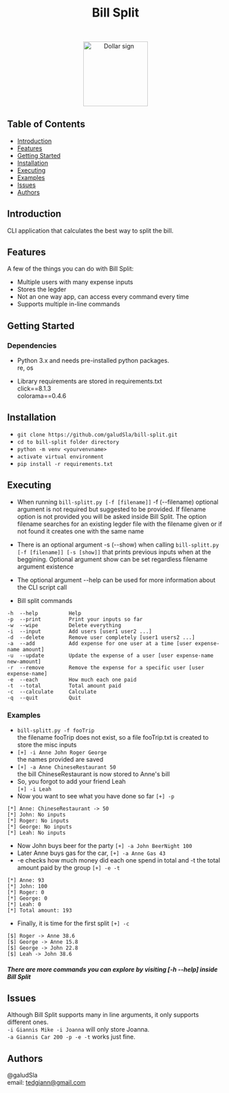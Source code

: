 <h1 align="center"> Bill Split </h1> <br>
<p align="center">
  <a href=https://github.com/galudSla/bill-split>
    <img alt="Dollar sign" title="Dollar" src="https://www.nicepng.com/png/full/28-287043_money-bag-dollar-icon.png" height="150">
  </a>
</p>


## Table of Contents

- [Introduction](#introduction)
- [Features](#features)
- [Getting Started](#getting-started)
- [Installation](#installation)
- [Executing](#executing)
- [Examples](#examples)
- [Issues](#issues)
- [Authors](#authors)


## Introduction

CLI application that calculates the best way to split the bill. 


## Features

A few of the things you can do with Bill Split:

* Multiple users with many expense inputs
* Stores the legder
* Not an one way app, can access every command every time
* Supports multiple in-line commands 


## Getting Started

### Dependencies

* Python 3.x and needs pre-installed python packages.\
re, os

* Library requirements are stored in requirements.txt\
click==8.1.3\
colorama==0.4.6


## Installation

* `git clone https://github.com/galudSla/bill-split.git`
* `cd to bill-split folder directory`
* `python -m venv <yourvenvname>`
* `activate virtual environment`
* `pip install -r requirements.txt`


## Executing

* When running `bill-splitt.py [-f [filename]]` -f (--filename) optional argument is not required but suggested to be provided. If filename option is not provided you will be asked inside Bill Split. The option filename searches for an existing legder file with the filename given or if not found it creates one with the same name
*  There is an optional argument -s (--show) when calling `bill-splitt.py [-f [filename]] [-s [show]]` that prints previous inputs when at the beggining. Optional argument show can be set regardless filename argument existence
* The optional argument --help can be used for more information about the CLI script call

* Bill split commands
```
-h  --help          Help
-p  --print         Print your inputs so far
-w  --wipe          Delete everything
-i  --input         Add users [user1 user2 ...]
-d  --delete        Remove user completely [user1 users2 ...]
-a  --add           Add expense for one user at a time [user expense-name amount]
-u  --update        Update the expense of a user [user expense-name new-amount]
-r  --remove        Remove the expense for a specific user [user expense-name]
-e  --each          How much each one paid
-t  --total         Total amount paid
-c  --calculate     Calculate
-q  --quit          Quit
```
### Examples
* `bill-splitt.py -f fooTrip`\
the filename fooTrip does not exist, so a file fooTrip.txt is created to store the misc inputs
* `[+] -i Anne John Roger George`\
the names provided are saved 
* `[+] -a Anne ChineseRestaurant 50`\
the bill ChineseRestaurant is now stored to Anne's bill
* So, you forgot to add your friend Leah\
`[+] -i Leah`
* Now you want to see what you have done so far `[+] -p`
```
[*] Anne: ChineseRestaurant -> 50
[*] John: No inputs
[*] Roger: No inputs
[*] George: No inputs
[*] Leah: No inputs
```
* Now John buys beer for the party `[+] -a John BeerNight 100`
* Later Anne buys gas for the car, `[+] -a Anne Gas 43`
* -e checks how much money did each one spend in total and -t the total amount paid by the group `[+] -e -t `
```
[*] Anne: 93
[*] John: 100
[*] Roger: 0
[*] George: 0
[*] Leah: 0
[*] Total amount: 193
```
* Finally, it is time for the first split `[+] -c`
```
[$] Roger -> Anne 38.6
[$] George -> Anne 15.8
[$] George -> John 22.8
[$] Leah -> John 38.6
```
##### There are more commands you can explore by visiting [-h --help] inside Bill Split


## Issues 

Although Bill Split supports many in line arguments, it only supports different ones.\
`-i Giannis Mike -i Joanna` will only store Joanna.\
`-a Giannis Car 200 -p -e -t` works just fine.


## Authors

@galudSla\
email: tedgiann@gmail.com


